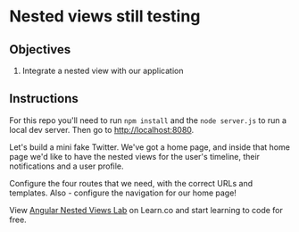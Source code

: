 # Nested views still testing

## Objectives

1. Integrate a nested view with our application

## Instructions

For this repo you'll need to run `npm install` and the `node server.js` to run a local dev server. Then go to [http://localhost:8080](http://localhost:8080).

Let's build a mini fake Twitter. We've got a home page, and inside that home page we'd like to have the nested views for the user's timeline, their notifications and a user profile.

Configure the four routes that we need, with the correct URLs and templates. Also - configure the navigation for our home page!
<p class='util--hide'>View <a href='https://learn.co/lessons/angular-nested-views-lab'>Angular Nested Views Lab</a> on Learn.co and start learning to code for free.</p>
